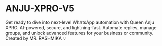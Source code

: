 # ANJU-XPRO-V5
Get ready to dive into next-level WhatsApp automation with Queen Anju XPRO. AI-powered, secure, and lightning-fast. Automate replies, manage groups, and unlock advanced features for your business or community. Created by MR. RASHMIKA 💡
